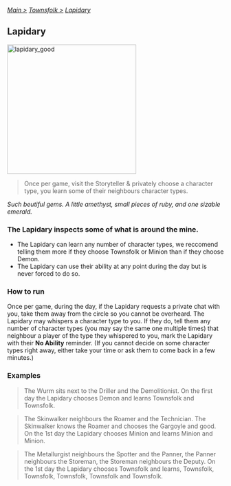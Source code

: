 [*Main >*](https://github.com/PowerofMoll/Mining-Timing---A-fancreation-to-Blood-on-the-Clocktower/blob/main/README.md)
[_Townsfolk >_](https://github.com/PowerofMoll/Mining-Timing---A-fancreation-to-Blood-on-the-Clocktower/blob/main/Townsfolk/README.md)
[_Lapidary_](https://github.com/PowerofMoll/Mining-Timing---A-fancreation-to-Blood-on-the-Clocktower/blob/main/Townsfolk/Lapidary/README.md)

## Lapidary
<img src="https://github.com/user-attachments/assets/b8cc4dcb-569a-47d1-af7c-79492e5388c5" alt="lapidary_good" width="300" height="300">

> Once per game, visit the Storyteller & privately choose a character type, you learn some of their neighbours character types.

*Such beutiful gems. A little amethyst, small pieces of ruby, and one sizable emerald.*

### **The Lapidary inspects some of what is around the mine.**
- The Lapidary can learn any number of character types, we reccomend telling them more if they choose Townsfolk or Minion than if they choose Demon.
- The Lapidary can use their ability at any point during the day but is never forced to do so.

### How to run
Once per game, during the day, if the Lapidary requests a private chat with you, take them away from the circle so you cannot be overheard. The Lapidary may whispers a character type to you. If they do, tell them any number of character types (you may say the same one multiple times) that neighbour a player of the type they whispered to you, mark the Lapidary with their **No Ability** reminder. (If you cannot decide on some character types right away, either take your time or ask them to come back in a few minutes.)

### Examples
> The Wurm sits next to the Driller and the Demolitionist. On the first day the Lapidary chooses Demon and learns Townsfolk and Townsfolk.

> The Skinwalker neighbours the Roamer and the Technician. The Skinwalker knows the Roamer and chooses the Gargoyle and good. On the 1st day the Lapidary chooses Minion and learns Minion and Minion.

> The Metallurgist neighbours the Spotter and the Panner, the Panner neighbours the Storeman, the Storeman neighbours the Deputy. On the 1st day the Lapidary chooses Townsfolk and learns, Townsfolk, Townsfolk, Townsfolk, Townsfolk and Townsfolk.
